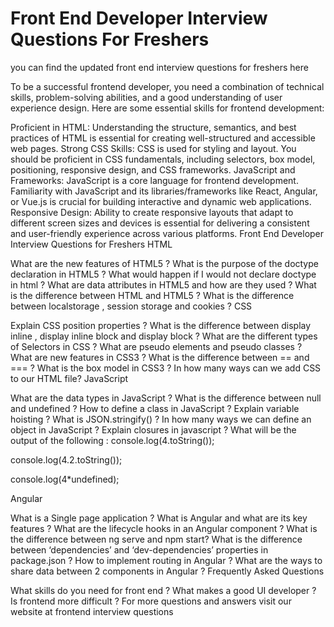 # Front End Developer Interview Questions For Freshers
you can find the updated front end interview questions for freshers here

To be a successful frontend developer, you need a combination of technical skills, problem-solving abilities, and a good understanding of user experience design. Here are some essential skills for frontend development:

Proficient in HTML: Understanding the structure, semantics, and best practices of HTML is essential for creating well-structured and accessible web pages.
Strong CSS Skills: CSS is used for styling and layout. You should be proficient in CSS fundamentals, including selectors, box model, positioning, responsive design, and CSS frameworks.
JavaScript and Frameworks: JavaScript is a core language for frontend development. Familiarity with JavaScript and its libraries/frameworks like React, Angular, or Vue.js is crucial for building interactive and dynamic web applications.
Responsive Design: Ability to create responsive layouts that adapt to different screen sizes and devices is essential for delivering a consistent and user-friendly experience across various platforms.
Front End Developer Interview Questions for Freshers
HTML

What are the new features of HTML5 ?
What is the purpose of the doctype declaration in HTML5 ?
What would happen if I would not declare doctype in html ?
What are data attributes in HTML5 and how are they used ?
What is the difference between HTML and HTML5 ?
What is the difference between localstorage , session storage and cookies ?
CSS

Explain CSS position properties ?
What is the difference between display inline , display inline block and display block ?
What are the different types of Selectors in CSS ?
What are pseudo elements and pseudo classes ?
What are new features in CSS3 ?
What is the difference between == and === ?
What is the box model in CSS3 ?
In how many ways can we add CSS to our HTML file?
JavaScript

What are the data types in JavaScript ?
What is the difference between null and undefined ?
How to define a class in JavaScript ?
Explain variable hoisting ?
What is JSON.stringify() ?
In how many ways we can define an object in JavaScript ?
Explain closures in javascript ?
What will be the output of the following :
console.log(4.toString());

console.log(4.2.toString());

console.log(4*undefined);

Angular

What is a Single page application ?
What is Angular and what are its key features ?
What are the lifecycle hooks in an Angular component ?
What is the difference between ng serve and npm start?
What is the difference between ‘dependencies’ and ‘dev-dependencies’ properties in package.json ?
How to implement routing in Angular ?
What are the ways to share data between 2 components in Angular ?
Frequently Asked Questions

What skills do you need for front end ?
What makes a good UI developer ?
Is frontend more difficult ?
For more questions and answers visit our website at  frontend interview questions
